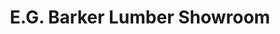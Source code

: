 ---
title: "E.G. Barker Lumber Showroom"
url: /woburn/e-g-barker-lumber-showroom/
shop: Baumarkt
---